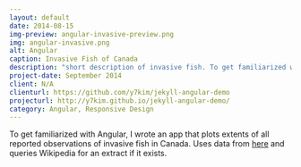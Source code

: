 ```yaml
---
layout: default
date: 2014-08-15
img-preview: angular-invasive-preview.png
img: angular-invasive.png
alt: Angular
caption: Invasive Fish of Canada
description: "short description of invasive fish. To get familiarized with Angular, I wrote an app that plots extents of all reported observations of invasive fish in Canada.  Uses data from "
project-date: September 2014
client: N/A
clienturl: https://github.com/y7kim/jekyll-angular-demo
projecturl: http://y7kim.github.io/jekyll-angular-demo/
category: Angular, Responsive Design
---
```

To get familiarized with Angular, I wrote an app that plots extents of all reported observations of invasive fish in Canada.  Uses data from <a href="http://geoportal-geoportail.gc.ca/arcgis/rest/services/Reported_Observations_Aquatic_Invasive_Species_ENG/MapServer" target="_blank">here</a> and queries Wikipedia for an extract if it exists.
